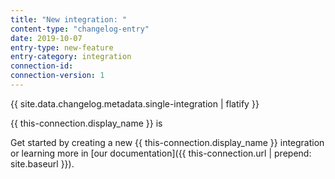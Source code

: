 ```yaml
---
title: "New integration: "
content-type: "changelog-entry"
date: 2019-10-07
entry-type: new-feature
entry-category: integration
connection-id: 
connection-version: 1
---
```

{{ site.data.changelog.metadata.single-integration | flatify }}

{{ this-connection.display_name }} is 

Get started by creating a new {{ this-connection.display_name }} integration or learning more in [our documentation]({{ this-connection.url | prepend: site.baseurl }}).
